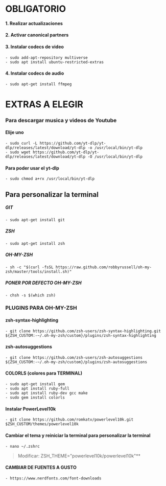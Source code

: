 # OBLIGATORIO

#### 1. Realizar actualizaciones
#### 2. Activar canonical partners
#### 3. Instalar codecs de video
	- sudo add-apt-repository multiverse
	- sudo apt install ubuntu-restricted-extras
#### 4. Instalar codecs de audio
	- sudo apt-get install ffmpeg


# EXTRAS A ELEGIR

### Para descargar musica y videos de Youtube

#### Elije uno
	- sudo curl -L https://github.com/yt-dlp/yt-dlp/releases/latest/download/yt-dlp -o /usr/local/bin/yt-dlp
	- sudo wget https://github.com/yt-dlp/yt-dlp/releases/latest/download/yt-dlp -O /usr/local/bin/yt-dlp

#### Para poder usar el yt-dlp
	- sudo chmod a+rx /usr/local/bin/yt-dlp


## Para personalizar la terminal
##### GIT
	- sudo apt-get install git

##### ZSH
	- sudo apt-get install zsh

##### OH-MY-ZSH
	- sh -c "$(curl -fsSL https://raw.github.com/robbyrussell/oh-my-zsh/master/tools/install.sh)"
##### PONER POR DEFECTO OH-MY-ZSH
	- chsh -s $(which zsh)
### PLUGINS PARA OH-MY-ZSH 
#### zsh-syntax-highlighting
	- git clone https://github.com/zsh-users/zsh-syntax-highlighting.git ${ZSH_CUSTOM:-~/.oh-my-zsh/custom}/plugins/zsh-syntax-highlighting
#### zsh-autosuggestions
	- git clone https://github.com/zsh-users/zsh-autosuggestions ${ZSH_CUSTOM:-~/.oh-my-zsh/custom}/plugins/zsh-autosuggestions
#### COLORLS (colores para TERMINAL)
	- sudo apt-get install gem
	- sudo apt install ruby-full
	- sudo apt install ruby-dev gcc make
	- sudo gem install colorls



#### Instalar PowerLevel10k
	- git clone https://github.com/romkatv/powerlevel10k.git $ZSH_CUSTOM/themes/powerlevel10k

#### Cambiar el tema y reiniciar la terminal para personalizar la terminal
	- nano ~/.zshrc
>Modificar: ZSH_THEME="powerlevel10k/powerlevel10k"**

#### CAMBIAR DE FUENTES A GUSTO
    - https://www.nerdfonts.com/font-downloads
